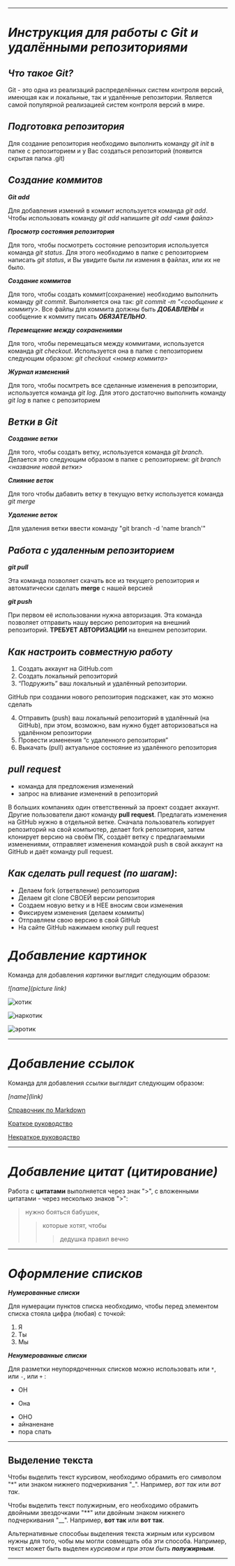 ***
# *Инструкция для работы с Git и удалёнными репозиториями* 

## *Что такое Git?*

Git - это одна из реализаций распределённых систем контроля версий, имеющая как и локальные, так и удалённые репозитории. Является самой популярной реализацией систем контроля версий в мире.

## *Подготовка репозитория*

Для создание репозитория необходимо выполнить команду *git init*  в папке с репозиторием и у Вас создаться репозиторий (появится скрытая папка .git)

## *Создание коммитов*

***Git add***

Для добавления измений в коммит используется команда *git add*. Чтобы использовать команду *git add* напишите *git add <имя файла>*

***Просмотр состояния репозитория***

Для того, чтобы посмотреть состояние репозитория используется команда *git status*. Для этого необходимо в папке с репозиторием написать *git status*, и Вы увидите были ли измения в файлах, или их не было.

***Создание коммитов***

Для того, чтобы создать коммит(сохранение) необходимо выполнить команду *git commit*. Выполняется она так: *git commit -m "<сообщение к коммиту>*. Все файлы для коммита должны быть ***ДОБАВЛЕНЫ*** и сообщение к коммиту писать ***ОБЯЗАТЕЛЬНО***.

***Перемещение между сохранениями***

Для того, чтобы перемещаться между коммитами, используется команда *git checkout*. Используется она в папке с пепозиторием следующим образом: *git checkout <номер коммита>*

***Журнал изменений***

Для того, чтобы посмтреть все сделанные изменения в репозитории, используется команда *git log*. Для этого достаточно выполнить команду *git log* в папке с репозиторием

## *Ветки в Git*

***Создание ветки***

Для того, чтобы создать ветку, используется команда *git branch*. Делается это следующим образом в папке с репозиторием: *git branch <название новой ветки>*

***Слияние веток***

Для того чтобы дабавить ветку в текущую ветку используется команда *git merge <name branch>*

***Удаление веток***

Для удаления ветки ввести команду "git branch -d 'name branch'"

## *Работа с удаленным репозиторием*

***git pull***

Эта команда позволяет скачать все из текущего репозитория и автоматически сделать **merge** с нашей версией

***git push***

При первом её использовании нужна авторизация.
Эта команда позволяет отправить нашу версию репозитория на внешний репозиторий. **ТРЕБУЕТ АВТОРИЗАЦИИ** на внешнем репозитории.

## *Как настроить совместную работу*

1. Создать аккаунт на GitHub.com
2. Создать локальный репозиторий
3. “Подружить” ваш локальный и удалённый репозитории. 
    
GitHub при создании нового репозитория подскажет, как это можно сделать
    
4. Отправить (push) ваш локальный репозиторий в удалённый (на GitHub), при этом, возможно, вам нужно будет авторизоваться на удалённом репозитории
5. Провести изменения “с удаленного репозитория”
6. Выкачать (pull) актуальное состояние из удалённого репозитория

## *pull request*

- команда для предложения изменений 
- запрос на вливание изменений в репозиторий

В больших компаниях один ответственный за проект создает аккаунт. Другие пользователи дают команду **pull request**. Предлагать изменения на GitHub нужно в отдельной ветке. 
Сначала пользователь копирует репозиторий на свой компьютер, делает fork репозитория, затем клонирует версию на своём ПК, создаёт ветку с предлагаемыми изменениями, отправляет изменения командой push в свой аккаунт на GitHub и даёт команду pull request.

 ## *Как сделать pull request (по шагам)*:

- Делаем fork (ответвление) репозитория
- Делаем git clone СВОЕЙ версии репозитория
- Создаем новую ветку и в НЕЕ вносим свои изменения
- Фиксируем изменения (делаем коммиты)
- Отправляем свою версию в свой GitHub
- На сайте GitHub нажимаем кнопку pull request

# *Добавление картинок*
Команда для добавления *картинки* выглядит следующим образом:

*![name](picture link)*


 ![котик](https://cdn-st1.rtr-vesti.ru/vh/pictures/xw/325/539/2.jpg)

 ![наркотик](https://www.interfax.ru/ftproot/textphotos/2018/10/17/mar700.jpg)

 ![эротик](https://cameralabs.org/media/k2/items/cache/51840c4d9c8568a0c03f165c21c0c78d_L.jpg)

***
 # *Добавление ссылок*

Команда для добавления *ссылки* выглядит следующим образом:

 *\[name]\(link)*

 [Справочник по Markdown](https://docs.microsoft.com/ru-ru/contribute/markdown-reference)

 [Краткое руководство](https://paulradzkov.com/2014/markdown_cheatsheet/)

 [Некраткое руководство](https://texterra.ru/blog/ischerpyvayushchaya-shpargalka-po-sintaksisu-razmetki-markdown-na-zametku-avtoram-veb-razrabotchikam.html)
***
 # *Добавление цитат (цитирование)*

 Работа с **цитатами** выполняется через знак ">", с вложенными цитатами - через несколько знаков ">":

 >нужно бояться бабушек,
 >>которые хотят, чтобы
 >>>дедушка правил вечно

***
 # *Оформление списков*

***Нумерованные списки***

Для нумерации пунктов списка необходимо, чтобы перед элементом списка стояла цифра (любая) с точкой:

 1. Я
 2. Ты
 3. Мы

***Ненумерованные списки***


Для разметки неупорядоченных списков можно использовать или `*`, или `-`, или `+` :

 * ОН
 - Она
 + ОНО
 + айнаненане
 + пора спать
 ___
 

## Выделение текста
Чтобы выделить текст курсивом, необходимо обрамить его символом "*" или знаком нижнего подчеркивания "_".
Например, *вот так* или _вот так_.

Чтобы выделить текст полужирным, его необходимо обрамить двойными звездочками "**" или двойным знаком нижнего подчеркивания "__".
Например, **вот так** или __вот так__.

Альтернативные способьы выделения текста жирным или курсивом нужны для того, чобы мы могли совмещать оба эти способа. Например, текст может быть выделен *курсивом и при этом  быть __полужирным__*.

 ***